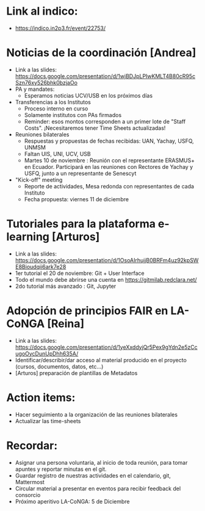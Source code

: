 # Link al indico:
  * https://indico.in2p3.fr/event/22753/

# Noticias de la coordinación [Andrea]
  * Link a las slides: https://docs.google.com/presentation/d/1wjBDJpLPIwKMLT4B80cR95cSzn76xy526bhk0bzjaOo 
  * PA y mandates:
     * Esperamos noticias UCV/USB en los próximos días
  * Transferencias a los Institutos
    * Proceso interno en curso
    * Solamente institutos con PAs firmados 
    * Reminder: esos montos corresponden a un primer lote de "Staff Costs". ¡Necesitaremos tener Time Sheets actualizadas!
  * Reuniones bilaterales
    * Respuestas y propuestas de fechas recibidas: UAN, Yachay, USFQ, UNMSM
    * Faltan UIS, UNI, UCV, USB
    * Martes 10 de noviembre : Reunión con el representante ERASMUS+ en Ecuador. Participará en las reuniones con Rectores de Yachay y USFQ, junto a un representante de Senescyt
  * "Kick-off" meeting
    * Reporte de actividades, Mesa redonda con representantes de cada Instituto
    * Fecha propuesta: viernes 11 de diciembre
    

# Tutoriales para la plataforma e-learning [Arturos]
  * Link a las slides: https://docs.google.com/presentation/d/1OsoAIrhujjB0BRFm4uz92kpSWE8Bioudqii6ark7e28
  * 1er tutorial el 20 de noviembre: Git + User Interface
  * Todo el mundo debe abrirse una cuenta en https://gitmilab.redclara.net/
  * 2do tutorial más avanzado : Git, Jupyter

# Adopción de principios FAIR en LA-CoNGA  [Reina]
  * Link a las slides: https://docs.google.com/presentation/d/1yeXxddyjQr5Pex9gYdn2e5zCcugoOycDunUpDhh635A/
  * Identificar/describir/dar acceso al material producido en el proyecto (cursos, documentos, datos, etc...)
  * [Arturos] preparación de plantillas de Metadatos 

# Action items:
  * Hacer seguimiento a la organización de las reuniones bilaterales
  * Actualizar las time-sheets
  
# Recordar:
  * Asignar una persona voluntaria, al inicio de toda reunión, para tomar apuntes y reportar minutas en el git.
  * Guardar registro de nuestras actividades en el calendario, git, Mattermost
  * Circular material a presentar en eventos para recibir feedback del consorcio
  * Próximo aperitivo LA-CoNGA: 5 de Diciembre
